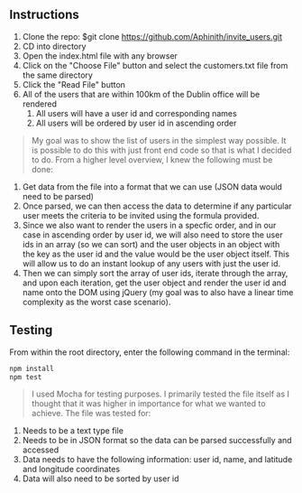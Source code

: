 ## Instructions

1. Clone the repo: $git clone https://github.com/Aphinith/invite_users.git
2. CD into directory
3. Open the index.html file with any browser
4. Click on the "Choose File" button and select the customers.txt file from the same directory
5. Click the "Read File" button
6. All of the users that are within 100km of the Dublin office will be rendered
    1. All users will have a user id and corresponding names
    2. All users will be ordered by user id in ascending order

> My goal was to show the list of users in the simplest way possible. It is possible to do this with just front end code so that is what I decided to do. From a higher level overview, I knew the following must be done:
1. Get data from the file into a format that we can use (JSON data would need to be parsed)
2. Once parsed, we can then access the data to determine if any particular user meets the criteria to be invited using the formula provided.
3. Since we also want to render the users in a specfic order, and in our case in ascending order by user id, we will also need to store the user ids in an array (so we can sort) and the user objects in an object with the key as the user id and the value would be the user object itself. This will allow us to do an instant lookup of any users with just the user id.
4. Then we can simply sort the array of user ids, iterate through the array, and upon each iteration, get the user object and render the user id and name onto the DOM using jQuery (my goal was to also have a linear time complexity as the worst case scenario).

## Testing

From within the root directory, enter the following command in the terminal:

```sh
npm install
npm test
```

> I used Mocha for testing purposes. I primarily tested the file itself as I thought that it was higher in importance for what we wanted to achieve.
The file was tested for:
1. Needs to be a text type file
2. Needs to be in JSON format so the data can be parsed successfully and accessed
3. Data needs to have the following information: user id, name, and latitude and longitude coordinates
4. Data will also need to be sorted by user id

